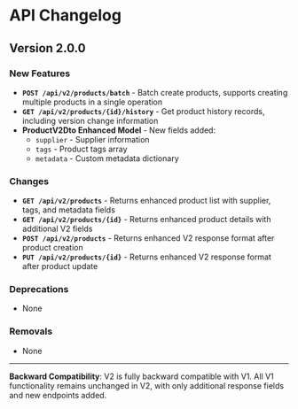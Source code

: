 # API Changelog

## Version 2.0.0

### New Features

- **`POST /api/v2/products/batch`** - Batch create products, supports creating multiple products in a single operation
- **`GET /api/v2/products/{id}/history`** - Get product history records, including version change information
- **ProductV2Dto Enhanced Model** - New fields added:
  - `supplier` - Supplier information
  - `tags` - Product tags array
  - `metadata` - Custom metadata dictionary

### Changes

- **`GET /api/v2/products`** - Returns enhanced product list with supplier, tags, and metadata fields
- **`GET /api/v2/products/{id}`** - Returns enhanced product details with additional V2 fields
- **`POST /api/v2/products`** - Returns enhanced V2 response format after product creation
- **`PUT /api/v2/products/{id}`** - Returns enhanced V2 response format after product update

### Deprecations

- None

### Removals

- None

---

**Backward Compatibility**: V2 is fully backward compatible with V1. All V1 functionality remains unchanged in V2, with only additional response fields and new endpoints added.